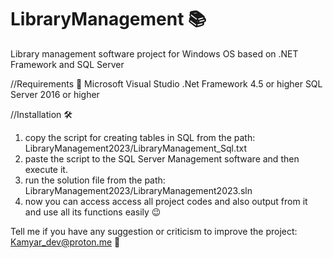 # LibraryManagement 📚
Library management software project for Windows OS based on .NET Framework and SQL Server

//Requirements 🛑
Microsoft Visual Studio
.Net Framework 4.5 or higher
SQL Server 2016 or higher

//Installation 🛠
1) copy the script for creating tables in SQL from the path: LibraryManagement2023/LibraryManagement_Sql.txt
2) paste the script to the SQL Server Management software and then execute it.
3) run the solution file from the path: LibraryManagement2023/LibraryManagement2023.sln
4) now you can access access all project codes and also output from it and use all its functions easily 😉

Tell me if you have any suggestion or criticism to improve the project: Kamyar_dev@proton.me 🚀
